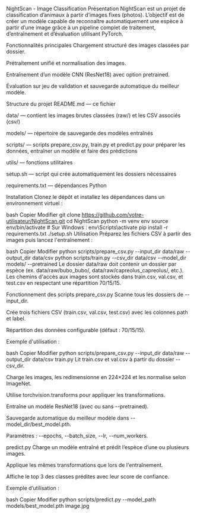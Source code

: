 NightScan - Image Classification
Présentation
NightScan est un projet de classification d’animaux à partir d’images fixes (photos). L’objectif est de créer un modèle capable de reconnaître automatiquement une espèce à partir d’une image grâce à un pipeline complet de traitement, d’entraînement et d’évaluation utilisant PyTorch.

Fonctionnalités principales
Chargement structuré des images classées par dossier.

Prétraitement unifié et normalisation des images.

Entraînement d’un modèle CNN (ResNet18) avec option pretrained.

Évaluation sur jeu de validation et sauvegarde automatique du meilleur modèle.

Structure du projet
README.md — ce fichier

data/ — contient les images brutes classées (raw/) et les CSV associés (csv/)

models/ — répertoire de sauvegarde des modèles entraînés

scripts/ — scripts prepare_csv.py, train.py et predict.py pour préparer les données, entraîner un modèle et faire des prédictions

utils/ — fonctions utilitaires

setup.sh — script qui crée automatiquement les dossiers nécessaires

requirements.txt — dépendances Python

Installation
Clonez le dépôt et installez les dépendances dans un environnement virtuel :

bash
Copier
Modifier
git clone https://github.com/votre-utilisateur/NightScan.git
cd NightScan
python -m venv env
source env/bin/activate  # Sur Windows : env\Scripts\activate
pip install -r requirements.txt
./setup.sh
Utilisation
Préparez les fichiers CSV à partir des images puis lancez l'entraînement :

bash
Copier
Modifier
python scripts/prepare_csv.py --input_dir data/raw --output_dir data/csv
python scripts/train.py --csv_dir data/csv --model_dir models/ --pretrained
Le dossier data/raw doit contenir un dossier par espèce (ex. data/raw/bubo_bubo/, data/raw/capreolus_capreolus/, etc.). Les chemins d'accès aux images sont stockés dans train.csv, val.csv, et test.csv en respectant une répartition 70/15/15.

Fonctionnement des scripts
prepare_csv.py
Scanne tous les dossiers de --input_dir.

Crée trois fichiers CSV (train.csv, val.csv, test.csv) avec les colonnes path et label.

Répartition des données configurable (défaut : 70/15/15).

Exemple d'utilisation :

bash
Copier
Modifier
python scripts/prepare_csv.py --input_dir data/raw --output_dir data/csv
train.py
Lit train.csv et val.csv à partir du dossier --csv_dir.

Charge les images, les redimensionne en 224×224 et les normalise selon ImageNet.

Utilise torchvision.transforms pour appliquer les transformations.

Entraîne un modèle ResNet18 (avec ou sans --pretrained).

Sauvegarde automatique du meilleur modèle dans --model_dir/best_model.pth.

Paramètres : --epochs, --batch_size, --lr, --num_workers.

predict.py
Charge un modèle entraîné et prédit l’espèce d’une ou plusieurs images.

Applique les mêmes transformations que lors de l'entraînement.

Affiche le top 3 des classes prédites avec leur score de confiance.

Exemple d’utilisation :

bash
Copier
Modifier
python scripts/predict.py --model_path models/best_model.pth image.jpg

